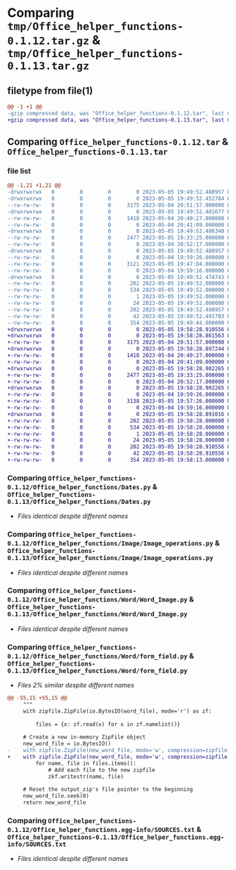 # Comparing `tmp/Office_helper_functions-0.1.12.tar.gz` & `tmp/Office_helper_functions-0.1.13.tar.gz`

## filetype from file(1)

```diff
@@ -1 +1 @@
-gzip compressed data, was "Office_helper_functions-0.1.12.tar", last modified: Fri May  5 19:49:52 2023, max compression
+gzip compressed data, was "Office_helper_functions-0.1.13.tar", last modified: Fri May  5 19:58:28 2023, max compression
```

## Comparing `Office_helper_functions-0.1.12.tar` & `Office_helper_functions-0.1.13.tar`

### file list

```diff
@@ -1,21 +1,21 @@
-drwxrwxrwx   0        0        0        0 2023-05-05 19:49:52.488957 Office_helper_functions-0.1.12/
-drwxrwxrwx   0        0        0        0 2023-05-05 19:49:52.452784 Office_helper_functions-0.1.12/Office_helper_functions/
--rw-rw-rw-   0        0        0     3175 2023-05-04 20:51:57.000000 Office_helper_functions-0.1.12/Office_helper_functions/Dates.py
-drwxrwxrwx   0        0        0        0 2023-05-05 19:49:52.481677 Office_helper_functions-0.1.12/Office_helper_functions/Image/
--rw-rw-rw-   0        0        0     1418 2023-05-04 20:40:27.000000 Office_helper_functions-0.1.12/Office_helper_functions/Image/Image_operations.py
--rw-rw-rw-   0        0        0        0 2023-05-04 20:41:09.000000 Office_helper_functions-0.1.12/Office_helper_functions/Image/__init__.py
-drwxrwxrwx   0        0        0        0 2023-05-05 19:49:52.486340 Office_helper_functions-0.1.12/Office_helper_functions/Word/
--rw-rw-rw-   0        0        0     2477 2023-05-05 19:33:25.000000 Office_helper_functions-0.1.12/Office_helper_functions/Word/Word_Image.py
--rw-rw-rw-   0        0        0        0 2023-05-04 20:52:17.000000 Office_helper_functions-0.1.12/Office_helper_functions/Word/__init__.py
-drwxrwxrwx   0        0        0        0 2023-05-05 19:49:52.488957 Office_helper_functions-0.1.12/Office_helper_functions/Word/checkbox/
--rw-rw-rw-   0        0        0        0 2023-05-04 19:59:26.000000 Office_helper_functions-0.1.12/Office_helper_functions/Word/checkbox/__init__.py
--rw-rw-rw-   0        0        0     3121 2023-05-05 19:47:04.000000 Office_helper_functions-0.1.12/Office_helper_functions/Word/form_field.py
--rw-rw-rw-   0        0        0        0 2023-05-04 19:59:16.000000 Office_helper_functions-0.1.12/Office_helper_functions/__init__.py
-drwxrwxrwx   0        0        0        0 2023-05-05 19:49:52.474743 Office_helper_functions-0.1.12/Office_helper_functions.egg-info/
--rw-rw-rw-   0        0        0      202 2023-05-05 19:49:52.000000 Office_helper_functions-0.1.12/Office_helper_functions.egg-info/PKG-INFO
--rw-rw-rw-   0        0        0      534 2023-05-05 19:49:52.000000 Office_helper_functions-0.1.12/Office_helper_functions.egg-info/SOURCES.txt
--rw-rw-rw-   0        0        0        1 2023-05-05 19:49:52.000000 Office_helper_functions-0.1.12/Office_helper_functions.egg-info/dependency_links.txt
--rw-rw-rw-   0        0        0       24 2023-05-05 19:49:52.000000 Office_helper_functions-0.1.12/Office_helper_functions.egg-info/top_level.txt
--rw-rw-rw-   0        0        0      202 2023-05-05 19:49:52.488957 Office_helper_functions-0.1.12/PKG-INFO
--rw-rw-rw-   0        0        0       42 2023-05-05 19:49:52.491703 Office_helper_functions-0.1.12/setup.cfg
--rw-rw-rw-   0        0        0      354 2023-05-05 19:49:44.000000 Office_helper_functions-0.1.12/setup.py
+drwxrwxrwx   0        0        0        0 2023-05-05 19:58:28.910556 Office_helper_functions-0.1.13/
+drwxrwxrwx   0        0        0        0 2023-05-05 19:58:28.861563 Office_helper_functions-0.1.13/Office_helper_functions/
+-rw-rw-rw-   0        0        0     3175 2023-05-04 20:51:57.000000 Office_helper_functions-0.1.13/Office_helper_functions/Dates.py
+drwxrwxrwx   0        0        0        0 2023-05-05 19:58:28.897244 Office_helper_functions-0.1.13/Office_helper_functions/Image/
+-rw-rw-rw-   0        0        0     1418 2023-05-04 20:40:27.000000 Office_helper_functions-0.1.13/Office_helper_functions/Image/Image_operations.py
+-rw-rw-rw-   0        0        0        0 2023-05-04 20:41:09.000000 Office_helper_functions-0.1.13/Office_helper_functions/Image/__init__.py
+drwxrwxrwx   0        0        0        0 2023-05-05 19:58:28.902265 Office_helper_functions-0.1.13/Office_helper_functions/Word/
+-rw-rw-rw-   0        0        0     2477 2023-05-05 19:33:25.000000 Office_helper_functions-0.1.13/Office_helper_functions/Word/Word_Image.py
+-rw-rw-rw-   0        0        0        0 2023-05-04 20:52:17.000000 Office_helper_functions-0.1.13/Office_helper_functions/Word/__init__.py
+drwxrwxrwx   0        0        0        0 2023-05-05 19:58:28.902265 Office_helper_functions-0.1.13/Office_helper_functions/Word/checkbox/
+-rw-rw-rw-   0        0        0        0 2023-05-04 19:59:26.000000 Office_helper_functions-0.1.13/Office_helper_functions/Word/checkbox/__init__.py
+-rw-rw-rw-   0        0        0     3138 2023-05-05 19:57:26.000000 Office_helper_functions-0.1.13/Office_helper_functions/Word/form_field.py
+-rw-rw-rw-   0        0        0        0 2023-05-04 19:59:16.000000 Office_helper_functions-0.1.13/Office_helper_functions/__init__.py
+drwxrwxrwx   0        0        0        0 2023-05-05 19:58:28.891016 Office_helper_functions-0.1.13/Office_helper_functions.egg-info/
+-rw-rw-rw-   0        0        0      202 2023-05-05 19:58:28.000000 Office_helper_functions-0.1.13/Office_helper_functions.egg-info/PKG-INFO
+-rw-rw-rw-   0        0        0      534 2023-05-05 19:58:28.000000 Office_helper_functions-0.1.13/Office_helper_functions.egg-info/SOURCES.txt
+-rw-rw-rw-   0        0        0        1 2023-05-05 19:58:28.000000 Office_helper_functions-0.1.13/Office_helper_functions.egg-info/dependency_links.txt
+-rw-rw-rw-   0        0        0       24 2023-05-05 19:58:28.000000 Office_helper_functions-0.1.13/Office_helper_functions.egg-info/top_level.txt
+-rw-rw-rw-   0        0        0      202 2023-05-05 19:58:28.910556 Office_helper_functions-0.1.13/PKG-INFO
+-rw-rw-rw-   0        0        0       42 2023-05-05 19:58:28.910556 Office_helper_functions-0.1.13/setup.cfg
+-rw-rw-rw-   0        0        0      354 2023-05-05 19:58:13.000000 Office_helper_functions-0.1.13/setup.py
```

### Comparing `Office_helper_functions-0.1.12/Office_helper_functions/Dates.py` & `Office_helper_functions-0.1.13/Office_helper_functions/Dates.py`

 * *Files identical despite different names*

### Comparing `Office_helper_functions-0.1.12/Office_helper_functions/Image/Image_operations.py` & `Office_helper_functions-0.1.13/Office_helper_functions/Image/Image_operations.py`

 * *Files identical despite different names*

### Comparing `Office_helper_functions-0.1.12/Office_helper_functions/Word/Word_Image.py` & `Office_helper_functions-0.1.13/Office_helper_functions/Word/Word_Image.py`

 * *Files identical despite different names*

### Comparing `Office_helper_functions-0.1.12/Office_helper_functions/Word/form_field.py` & `Office_helper_functions-0.1.13/Office_helper_functions/Word/form_field.py`

 * *Files 2% similar despite different names*

```diff
@@ -55,15 +55,15 @@
     """
     with zipfile.ZipFile(io.BytesIO(word_file), mode='r') as zf:
 
         files = {x: zf.read(x) for x in zf.namelist()}
 
     # Create a new in-memory ZipFile object
     new_word_file = io.BytesIO()
-    with zipfile.ZipFile(new_word_file, mode='w', compression=zipfile.ZIP_DEFLATED) as zkf:
+    with zipfile.ZipFile(new_word_file, mode='w', compression=zipfile.ZIP_DEFLATED, compresslevel=9) as zkf:
         for name, file in files.items():
             # Add each file to the new zipfile
             zkf.writestr(name, file)
 
     # Reset the output_zip's file pointer to the beginning
     new_word_file.seek(0)
     return new_word_file
```

### Comparing `Office_helper_functions-0.1.12/Office_helper_functions.egg-info/SOURCES.txt` & `Office_helper_functions-0.1.13/Office_helper_functions.egg-info/SOURCES.txt`

 * *Files identical despite different names*

